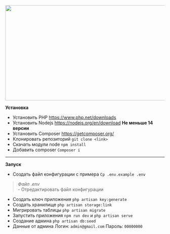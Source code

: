 <div align="center">
  <img src="https://media.giphy.com/media/59d1zo8SUSaUU/giphy.gif" width="600" height="300"/>
</div>

**Установка**
- Установить PHP <a>https://www.php.net/downloads</a>
- Установить Nodejs <a>https://nodejs.org/en/download</a> **Не меньше 14 версии**
- Установить Composer <a>https://getcomposer.org/</a>
- Клонировать репозиторий `git clone <link>`
- Скачать модули node `npm install`
- Добавить composer `Composer i`
---
**Запуск**
- Создать файл конфигурации с примера `Cp .env.example .env`
>*Файл .env* <br> - Отредактировать файл конфигурации
- Создать ключ приложения `php artisan key:generate`
- Создать хранилище `php artisan storage:link`
- Мигрировать таблицы `php artisan migrate`
- Запустить приложения `npm run dev` и `php artisan serve`
- Создание админа `php artisan db:seed`
- Данные от админа Логин: `admin@gmail.com` Пароль: `00000000`
